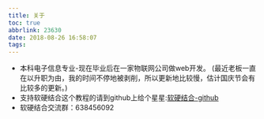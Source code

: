 ```yaml
---
title: 关于
toc: true
abbrlink: 23630
date: 2018-08-26 16:58:07
tags:
---
```


- 本科电子信息专业-现在毕业后在一家物联网公司做web开发。
(最近老板一直在以升职为由，我的时间不停地被剥削，所以更新地比较慢，估计国庆节会有比较多的更新。)
- 支持软硬结合这个教程的请到github上给个星星:[软硬结合-github](https://github.com/alwxkxk/soft-and-hard)
- 软硬结合交流群：638456092
